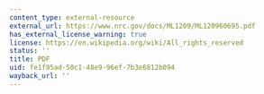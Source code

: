 ```yaml
---
content_type: external-resource
external_url: https://www.nrc.gov/docs/ML1209/ML120960695.pdf
has_external_license_warning: true
license: https://en.wikipedia.org/wiki/All_rights_reserved
status: ''
title: PDF
uid: fe1f95ad-50c1-48e9-96ef-7b3e6812b094
wayback_url: ''
---
```

